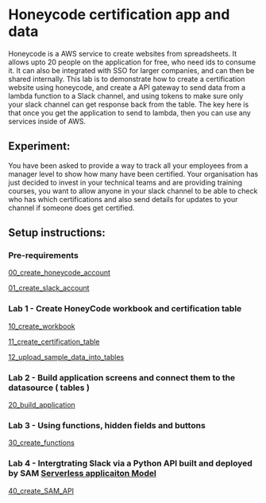 # Honeycode certification app and data
Honeycode is a AWS service to create websites from spreadsheets. It allows upto 20 people on the application for free, who need ids to consume it. It can also be integrated with SSO for larger companies, and can then be shared internally. 
This lab is to demonstrate how to create a certification website using honeycode, and create a API gateway to send data from a lambda function to a Slack channel, and using tokens to make sure only your slack channel can get response back from the table. 
The key here is that once you get the application to send to lambda, then you can use any services inside of AWS. 

## Experiment: 

You have been asked to provide a way to track all your employees from a manager level to show how many have been certified. Your organisation has just decided to invest in your technical teams and are providing training courses, you want to allow anyone in your slack channel to be able to check who has which certifications and also send details for updates to your channel if someone does get certified. 

## Setup instructions:

### Pre-requirements
[00_create_honeycode_account](00_create_honeycode_account/README.md)

[01_create_slack_account](01_create_slack_channel/README.md)

### Lab 1 - Create HoneyCode workbook and certification table
[10_create_workbook](10_create_workbook/README.md)

[11_create_certification_table](11_create_certification_table/README.md)

[12_upload_sample_data_into_tables](12_upload_sample_data_into_tables/README.md)

### Lab 2 - Build application screens and connect them to the datasource ( tables )
[20_build_application](20_build_application/README.md)

### Lab 3 - Using functions, hidden fields and buttons
[30_create_functions](30_create_functions/README.md)

### Lab 4 - Intergtrating Slack via a Python API built and deployed by SAM [Serverless applicaiton Model](https://aws.amazon.com/serverless/sam/)
[40_create_SAM_API](40_create_SAM_API/README.md)
